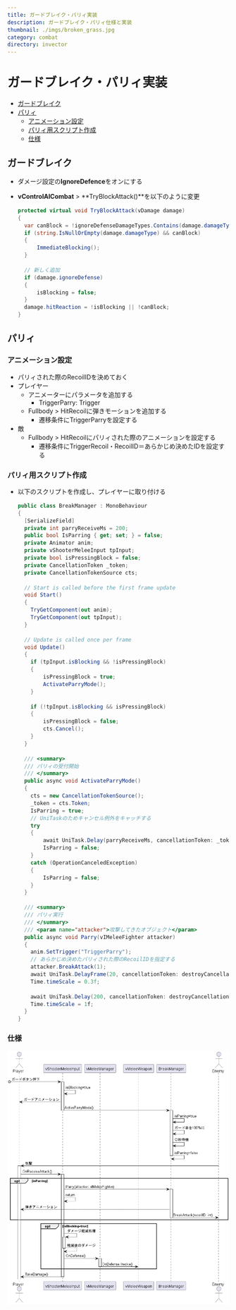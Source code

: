 ```yaml
---
title: ガードブレイク・パリィ実装
description: ガードブレイク・パリィ仕様と実装
thumbnail: ./imgs/broken_grass.jpg
category: combat
directory: invector
---
```


# ガードブレイク・パリィ実装

- [ガードブレイク](#ガードブレイク)
- [パリィ](#パリィ)
  - [アニメーション設定](#アニメーション設定)
  - [パリィ用スクリプト作成](#パリィ用スクリプト作成)
  - [仕様](#仕様)


## ガードブレイク

- ダメージ設定の**IgnoreDefence**をオンにする

- **vControlAICombat** > **TryBlockAttack()**を以下のように変更

  ``` csharp [vControlAICombat.cs]
  protected virtual void TryBlockAttack(vDamage damage)
  {
    var canBlock = !ignoreDefenseDamageTypes.Contains(damage.damageType) && !damage.ignoreDefense;
    if (string.IsNullOrEmpty(damage.damageType) && canBlock)
    {
        ImmediateBlocking();              
    }

    // 新しく追加
    if (damage.ignoreDefense)
    {
        isBlocking = false;
    }
    damage.hitReaction = !isBlocking || !canBlock;
  }
  ```

## パリィ

### アニメーション設定

- パリィされた際のRecoilIDを決めておく
- プレイヤー
  - アニメーターにパラメータを追加する
    - TriggerParry: Trigger
  - Fullbody > HitRecoilに弾きモーションを追加する
    - 遷移条件にTriggerParryを設定する
- 敵
  - Fullbody > HitRecoilにパリィされた際のアニメーションを設定する
    - 遷移条件にTriggerRecoil・RecoilID＝あらかじめ決めたIDを設定する


### パリィ用スクリプト作成

- 以下のスクリプトを作成し、プレイヤーに取り付ける

  ``` csharp [BreakManager.cs]
  public class BreakManager : MonoBehaviour
  {
    [SerializeField]
    private int parryReceiveMs = 200;
    public bool IsParring { get; set; } = false;
    private Animator anim;
    private vShooterMeleeInput tpInput;
    private bool isPressingBlock = false;
    private CancellationToken _token;
    private CancellationTokenSource cts;

    // Start is called before the first frame update
    void Start()
    {
      TryGetComponent(out anim);
      TryGetComponent(out tpInput);
    }

    // Update is called once per frame
    void Update()
    {
      if (tpInput.isBlocking && !isPressingBlock)
      {
          isPressingBlock = true;
          ActivateParryMode();
      }

      if (!tpInput.isBlocking && isPressingBlock)
      {
          isPressingBlock = false;
          cts.Cancel();
      }
    }

    /// <summary>
    /// パリィの受付開始
    /// </summary>
    public async void ActivateParryMode()
    {
      cts = new CancellationTokenSource();
      _token = cts.Token;
      IsParring = true;
      // UniTaskのためキャンセル例外をキャッチする
      try
      {
          await UniTask.Delay(parryReceiveMs, cancellationToken: _token);
          IsParring = false;
      }
      catch (OperationCanceledException)
      {
          IsParring = false;
      }
    }

    /// <summary>
    /// パリィ実行
    /// </summary>
    /// <param name="attacker">攻撃してきたオブジェクト</param>
    public async void Parry(vIMeleeFighter attacker)
    {
      anim.SetTrigger("TriggerParry");
      // あらかじめ決めたパリィされた際のRecoilIDを指定する
      attacker.BreakAttack(1);
      await UniTask.DelayFrame(20, cancellationToken: destroyCancellationToken);
      Time.timeScale = 0.3f;
      
      await UniTask.Delay(200, cancellationToken: destroyCancellationToken, ignoreTimeScale: true);
      Time.timeScale = 1f;
    }
  }
  ```

### 仕様

![just_guard](./imgs/just_guard.png)

